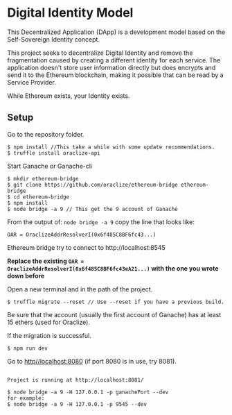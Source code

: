 # Digital Identity Model

This Decentralized Application (DApp) is a development model based on the Self-Sovereign Identity concept.

This project seeks to decentralize Digital Identity and remove the fragmentation caused by creating a different identity for each service. The application doesn't store user information directly but does encrypts and send it to the Ethereum blockchain, making it possible that can be read by a Service Provider.

While Ethereum exists, your Identity exists.

## Setup

Go to the repository folder.
```
$ npm install //This take a while with some update recommendations.
$ truffle install oraclize-api
``` 

Start Ganache or Ganache-cli

```
$ mkdir ethereum-bridge
$ git clone https://github.com/oraclize/ethereum-bridge ethereum-bridge
$ cd ethereum-bridge
$ npm install
$ node bridge -a 9 // This get the 9 account of Ganache
```

From the output of: `node bridge -a 9` copy the line that looks like:

`OAR = OraclizeAddrResolverI(0x6f485C8BF6fc43...)`

Ethereum bridge try to connect to http://localhost:8545

**Replace the existing `OAR = OraclizeAddrResolverI(0x6f485C8BF6fc43eA21...)` with the one you wrote down before**

Open a new terminal and in the path of the project.

```
$ truffle migrate --reset // Use --reset if you have a previous build.
```

Be sure that the account (usually the first account of Ganache) has at least 15 ethers (used for Oraclize).

If the migration is successful.

```
$ npm run dev

```
Go to [http//localhost:8080](http://localhost:8081/) (if port 8080 is in use, try 8081).

```

Project is running at http://localhost:8081/

```

```
$ node bridge -a 9 -H 127.0.0.1 -p ganachePort --dev
for example:
$ node bridge -a 9 -H 127.0.0.1 -p 9545 --dev 
```